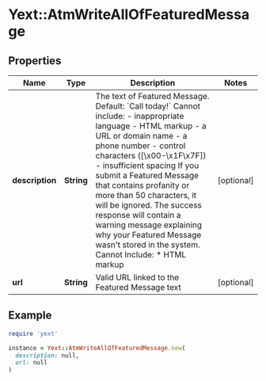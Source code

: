 # Yext::AtmWriteAllOfFeaturedMessage

## Properties

| Name | Type | Description | Notes |
| ---- | ---- | ----------- | ----- |
| **description** | **String** | The text of Featured Message. Default: &#x60;Call today!&#x60;  Cannot include:  - inappropriate language - HTML markup - a URL or domain name - a phone number - control characters ([\\x00-\\x1F\\x7F]) - insufficient spacing  If you submit a Featured Message that contains profanity or more than 50 characters, it will be ignored. The success response will contain a warning message explaining why your Featured Message wasn&#39;t stored in the system.   Cannot Include: * HTML markup | [optional] |
| **url** | **String** | Valid URL linked to the Featured Message text | [optional] |

## Example

```ruby
require 'yext'

instance = Yext::AtmWriteAllOfFeaturedMessage.new(
  description: null,
  url: null
)
```

